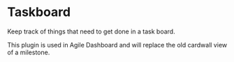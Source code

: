 Taskboard
=========

Keep track of things that need to get done in a task board.

This plugin is used in Agile Dashboard and will replace the old cardwall view of a milestone.
